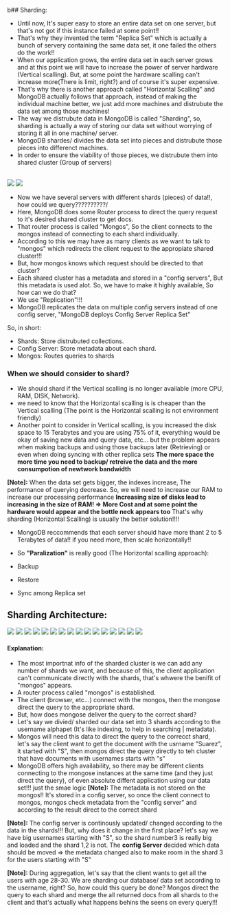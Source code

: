 b## Sharding:
- Until now, It's super easy to store an entire data set on one server, but that's not got if this instance failed at some point!!
- That's why they invented the term "Replica Set" which is actually a bunch of servery containing the same data set, it one failed the others do the work!!
- When our application grows, the entire data set in each server grows and at this point we will have to increase the power of server hardware (Vertical scalling). But, at some point the hardware scalling can't increase more(There is limit, right?) and of course it's super expensive.
- That's why there is another approach called "Horizontal Scalling" and MongoDB actually follows that approach, instead of making the individual machine better, we just add more machines and distrubute the data set among those machines!
- The way we distrubute data in MongoDB is called "Sharding", so, sharding is actually a way of storing our data set without worrying of storing it all in one machine/ server.
- MongoDB shardes/ divides the data set into pieces and distrubute those pieces into differenct machines.
- In order to ensure the viability of those pieces, we distrubute them into shared cluster (Group of servers)

<br/>
<img src="https://raw.githubusercontent.com/AhmedElgaidi/my-mongodb-university-notes/main/public/cluster_adminstration/1.png"/>
<img src="https://raw.githubusercontent.com/AhmedElgaidi/my-mongodb-university-notes/main/public/cluster_adminstration/2.png"/> <br/>

- Now we have several servers with different shards (pieces) of data!!, how could we query??????????/
- Here, MongoDB does some Router process to direct the query request to it's desired shared cluster to get docs.
- That router process is called "Mongos", So the client connects to the mongos instead of connecting to each shard individually.
- According to this we may have as many clients as we want to talk to "mongos" which redirects the client request to the appropiate shared cluster!!!
- But, how mongos knows which request should be directed to that cluster?
- Each shared cluster has a metadata and stored in a "config servers", But this metadata is used alot. So, we have to make it highly available, So how can we do that?
- We use "Replication"!!!
- MongoDB replicates the data on multiple config servers instead of one config server, "MongoDB deploys Config Server Replica Set"

So, in short:
- Shards: Store distrubuted collections.
- Config Server: Store metadata about each shard.
- Mongos: Routes queries to shards

### When we should consider to shard?
- We should shard if the Vertical scalling is no longer available (more CPU, RAM, DISK, Network).
- we need to know that the Horizontal scalling is is cheaper than the Vertical scalling (The point is the Horizontal scalling is not environment friendly)
- Another point to consider in Vertical scalling, is you increased the disk space to 15 Terabytes and you are using 75% of it, everything would be okay of saving new data and query data, etc... but the problem appears when making backups and using those backups later (Retrieving) or even when doing syncing with other replica sets **The more space the more time you need to backup/ retreive the data and the more consumpotion of newtwork bandwidth**

**[Note]:** When the data set gets bigger, the indexes increase, The performance of querying decrease. So, we will need to increase our RAM to increase our processing performance **Increasing size of disks lead to increasing in the size of RAM! => More Cost and at some point the hardware would appear and the bottle neck appears too** That's why sharding (Horizontal Scalling) is usually the better solution!!!!

- MongoDB reccommends that each server should have more thant 2 to 5 Terabytes of data!! if you need more, then scale horizontally!!


- So **"Paralization"** is really good (The Horizontal scalling approach):
- Backup
- Restore
- Sync among Replica set

## Sharding Architecture:

<img src="https://raw.githubusercontent.com/AhmedElgaidi/my-mongodb-university-notes/main/public/cluster_adminstration/3.png"/>
<img src="https://raw.githubusercontent.com/AhmedElgaidi/my-mongodb-university-notes/main/public/cluster_adminstration/4.png"/>
<img src="https://raw.githubusercontent.com/AhmedElgaidi/my-mongodb-university-notes/main/public/cluster_adminstration/5.png"/>
<img src="https://raw.githubusercontent.com/AhmedElgaidi/my-mongodb-university-notes/main/public/cluster_adminstration/6.png"/>
<img src="https://raw.githubusercontent.com/AhmedElgaidi/my-mongodb-university-notes/main/public/cluster_adminstration/7.png"/>
<img src="https://raw.githubusercontent.com/AhmedElgaidi/my-mongodb-university-notes/main/public/cluster_adminstration/8.png"/>
<img src="https://raw.githubusercontent.com/AhmedElgaidi/my-mongodb-university-notes/main/public/cluster_adminstration/9.png"/>
<img src="https://raw.githubusercontent.com/AhmedElgaidi/my-mongodb-university-notes/main/public/cluster_adminstration/10.png"/>
<img src="https://raw.githubusercontent.com/AhmedElgaidi/my-mongodb-university-notes/main/public/cluster_adminstration/11.png"/>
<img src="https://raw.githubusercontent.com/AhmedElgaidi/my-mongodb-university-notes/main/public/cluster_adminstration/12.png"/>
<img src="https://raw.githubusercontent.com/AhmedElgaidi/my-mongodb-university-notes/main/public/cluster_adminstration/13.png"/>
<img src="https://raw.githubusercontent.com/AhmedElgaidi/my-mongodb-university-notes/main/public/cluster_adminstration/14.png"/>
<img src="https://raw.githubusercontent.com/AhmedElgaidi/my-mongodb-university-notes/main/public/cluster_adminstration/15.png"/>
<img src="https://raw.githubusercontent.com/AhmedElgaidi/my-mongodb-university-notes/main/public/cluster_adminstration/16.png"/>
<img src="https://raw.githubusercontent.com/AhmedElgaidi/my-mongodb-university-notes/main/public/cluster_adminstration/17.png"/>
<img src="https://raw.githubusercontent.com/AhmedElgaidi/my-mongodb-university-notes/main/public/cluster_adminstration/18.png"/><br/>

#### Explanation:
- The most importnat info of the sharded cluster is we can add any number of shards we want, and because of this, the client application can't communicate directly with the shards, that's whwere the benifit of "mongos" appears.
- A router process called "mongos" is established.
- The client (browser, etc...) connect with the mongos, then the mongose direct the query to the appropriate shard.
- But, how does mongose deliver the query to the correct shard?
- Let's say we divied/ sharded our data set into 3 shards according to the username alphapet (It's like indexing, to help in searching | metadata). 
- Mongos will need this data to direct the query to the correcct shard, let's say the client want to get the document with the usrname "Suarez", it started with "S", then mongos direct the query directly to teh cluster that have documents with usernames starts with "s"
- MongoDB offers high availability, so there may be different clients connecting to the mongose instances at the same time (and they just direct the query), of even absolute diffent application using our data set!!! just the smae logic
**[Note]:** The metadata is not stored on the mongos!! It's stored in a config server, so once the client connect to mongos, mongos check metadata from the "config server" and according to the result direct to the correct shard


**[Note]:** The config server is continously updated/ changed according to the data in the shards!!! But, why does it change in the first place? let's say we have big usernames starting with "S", so the shard number3 is really big and loaded and the shard 1,2 is not. The **config Server** decided which data should be moved => the metadata changed also to make room in the shard 3 for the users starting with "S"


**[Note]:** During aggregation, let's say that the client wants to get all the users with age 28-30. We are sharding our database/ data set according to the username, right? So, how could this query be done? Mongos direct the query to each shard and merge the all returned docs from all shards to the client and that's actually what happens behins the seens on every query!!!